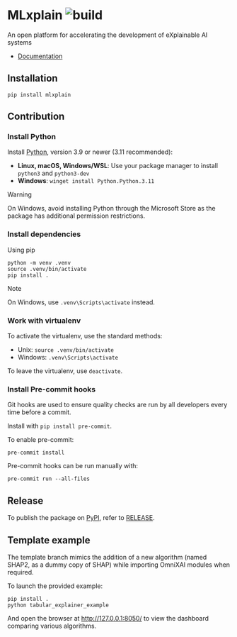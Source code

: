 # MLxplain ![build](https://github.com/HES-XPLAIN/mlxplain/actions/workflows/build.yml/badge.svg)
An open platform for accelerating the development of eXplainable AI systems

* [Documentation](https://hes-xplain.github.io/mlxplain/docs/)

## Installation

```
pip install mlxplain
```

## Contribution

### Install Python

Install [Python](https://www.python.org/), version 3.9 or newer (3.11 recommended):

* **Linux, macOS, Windows/WSL**: Use your package manager to install `python3` and `python3-dev`
* **Windows**: `winget install Python.Python.3.11`

> [!WARNING]
> On Windows, avoid installing Python through the Microsoft Store as the package has additional permission restrictions.

### Install dependencies

Using pip

```shell
python -m venv .venv
source .venv/bin/activate
pip install .
```

> [!NOTE]
> On Windows, use `.venv\Scripts\activate` instead.

### Work with virtualenv

To activate the virtualenv, use the standard methods:

* Unix: `source .venv/bin/activate`
* Windows: `.venv\Scripts\activate`

To leave the virtualenv, use `deactivate`.

### Install Pre-commit hooks

Git hooks are used to ensure quality checks are run by all developers every time
before a commit.

Install with `pip install pre-commit`.

To enable pre-commit:

```shell
pre-commit install
```

Pre-commit hooks can be run manually with:

```shell
pre-commit run --all-files
```

## Release

To publish the package on [PyPI](https://pypi.org/project/mlxplain/), refer to [RELEASE](RELEASE.md).

## Template example

The template branch mimics the addition of a new algorithm (named SHAP2, as a dummy copy of SHAP) while importing
OmniXAI modules when required.

To launch the provided example:

```shell
pip install .
python tabular_explainer_example
```

And open the browser at http://127.0.0.1:8050/ to view the dashboard comparing various algorithms.
